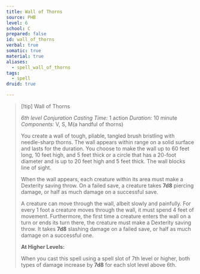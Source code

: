 ```yaml
---
title: Wall of Thorns
source: PHB
level: 6
school: C
prepared: false
id: wall_of_thorns
verbal: true
somatic: true
material: true
aliases:
  - spell_wall_of_thorns
tags:
  - spell
druid: true

---
```

>[!tip] Wall of Thorns
>
> *6th level Conjuration*
> *Casting Time:* 1 action
> *Duration:* 10 minute
> *Components:* V, S, M(a handful of thorns)
>
>You create a wall of tough, pliable, tangled brush bristling with needle-sharp thorns. The wall appears within range on a solid surface and lasts for the duration. You choose to make the wall up to 60 feet long, 10 feet high, and 5 feet thick or a circle that has a 20-foot diameter and is up to 20 feet high and 5 feet thick. The wall blocks line of sight.
>
>When the wall appears, each creature within its area must make a Dexterity saving throw. On a failed save, a creature takes **7d8** piercing damage, or half as much damage on a successful save.
>
>A creature can move through the wall, albeit slowly and painfully. For every 1 foot a creature moves through the wall, it must spend 4 feet of movement. Furthermore, the first time a creature enters the wall on a turn or ends its turn there, the creature must make a Dexterity saving throw. It takes **7d8** slashing damage on a failed save, or half as much damage on a successful one.
>
>**At Higher Levels:**
>
>When you cast this spell using a spell slot of 7th level or higher, both types of damage increase by **7d8** for each slot level above 6th.
>

